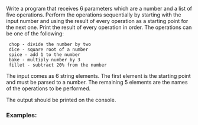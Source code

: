 Write a program that receives 6 parameters which are a number and a list of five operations. Perform the operations sequentially by starting with the input number and using the result of every operation as a starting point for the next one. Print the result of every operation in order. The operations can be one of the following:

     chop - divide the number by two
     dice - square root of a number
     spice - add 1 to the number
     bake - multiply number by 3
     fillet - subtract 20% from the number
     
The input comes as 6 string elements. The first element is the starting point and must be parsed to a number. The remaining 5 elements are the names of the operations to be performed.

The output should be printed on the console.

### Examples:

